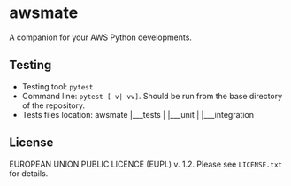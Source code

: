 # awsmate

A companion for your AWS Python developments.

## Testing

* Testing tool: `pytest`
* Command line: `pytest [-v|-vv]`. Should be run from the base directory of the repository.
* Tests files location:
    awsmate
        |___tests
                |
                |___unit
                |
                |___integration


## License

EUROPEAN UNION PUBLIC LICENCE (EUPL) v. 1.2.
Please see `LICENSE.txt` for details.
